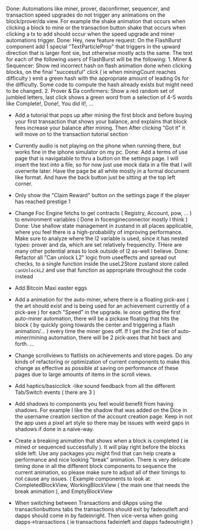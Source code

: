 Done: Automations like miner, prover, daconfirmer, sequencer, and transaction speed upgrades do not trigger any animations on the block/prover/da view. For example the shake animation that occurs when clicking a block to mine or the transaction button shake that occurs when clicking a tx to add should occur when the speed upgrade and miner automations trigger.
Done: Hey, new feature request: On the FlashBurst component add 1 special "TextParticleProp" that triggers in the upward direction that is larger font sie, but otherwise mostly acts the same. The text for each of the following users of FlashBurst will be the following: 1. Miner & Sequencer: Show red incorrect hash on flash animation done when clicking blocks, on the final "successful" click ( ie when miningCount reaches difficulty ) emit a green hash with the appropriate amount of leading 0s for the difficulty. Some code to compute the hash already exists but might need to be changed. 2. Prover & Da confirmers: Show a red random set of jumbled letters, last click shows a green word from a selection of 4-5 words like Complete!, Done!, You did it!, ...
- Add a tutorial that pops up after mining the first block and before buying your first transaction that shows your balance, and explains that block fees increase your balance after mining. Then After clicking "Got it" it will move on to the transaction tutorial section
- Currently audio is not playing on the phone when running there, but works fine in the iphone simulator on my pc.
Done: Add a terms of use page that is navigatable to thru a button on the settings page. I will insert the text into a file, so for now just use mock data in a file that I will overwrite later. Have the page be all white mostly in a formal document like format. And have the back button just be sitting at the top left corner.
- Only show the "Claim Reward" button on the settings page if the player has reached prestige 1
- Change Foc Engine fetchs to get contracts ( Registry, Account, pow, ... ) to environment variables ( Done in focengineconnector mostly I think )
Done: Use shallow state management in zustand in all places applicable, where you feel there is a high-probability of improving performance. Make sure to analyze where the l2 variable is used, since it has nested types: prover and da, which are set relatively frequenctly. THere are many other potential areas to look outside of l2 as-well I believe.
Done: Refactor all "Can unlock L2" logic from useeffects and spread out checks, to a single function inside the useL2Store zustand store called `canUnlockL2` and use that function as appropriate throughout the code instead
- Add Bitcoin Maxi easter eggs
- Add a animation for the auto-miner, where there is a floating pick-axe ( the art should exist and is being used for an achievement currently of a pick-axe ) for each "Speed" in the upgrade. Ie once getting the first auto-miner automation, there will be a pickaxe floating that hits the block ( by quickly going towards the center and triggering a flash animation/... ) every time the miner goes off. If I get the 2nd tier of auto-miner/mining automation, there will be 2 pick-axes that hit back and forth. ...
- Change scrollviews to flatlists on achievements and store pages. Do any kinds of refactoring or optimization of current components to make this change as effective as possible at saving on performance of these pages due to large amounts of items in the scroll views.
- Add haptics/basicclick -like sound feedback from all the different Tab/Switch events ( there are 3 )
- Add shadows to components you feel would benefit from having shadows. For example I like the shadow that was added on the Dice in the username creation section of the account creation page. Keep in not the app uses a pixel art style so there may be issues with weird gaps in shadows if done in a naive-way. 
- Create a breaking animation that shows when a block is completed ( ie mined or sequenced successfully ). It will play right before the blocks slide left. Use any packages you might find that can help create a performance and nice looking "break" animation. There is very delicate timing done in all the different block components to sequence the current animation, so please make sure to adjust all of their timings to not cause any issues. ( Example components to look at: CompletedBlockView, WorkingBlockView ( the main one that needs the break animation ), and EmptyBlockView


- When switching between Transactions and dApps using the transactionbuttons tabs the transactions should exit by fadeoutleft and dapps should come in by fadeinright. Then vice-versa when going dapps->transactions ( ie transactions fadeinleft and dapps fadeoutright )
